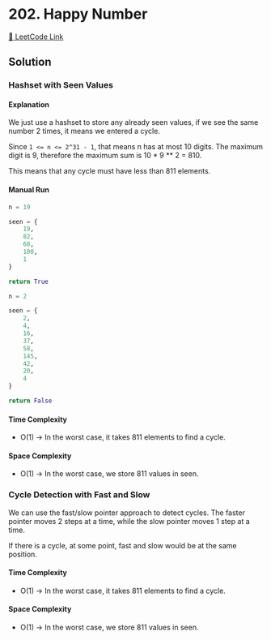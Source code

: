 # 202. Happy Number

[🔗 LeetCode Link](https://leetcode.com/problems/happy-number/description/)

## Solution

### Hashset with Seen Values

#### Explanation

We just use a hashset to store any already seen values,
if we see the same number 2 times,
it means we entered a cycle.

Since `1 <= n <= 2^31 - 1`, that means n has at most 10 digits.
The maximum digit is 9, therefore the maximum sum is 10 * 9 ** 2 = 810.

This means that any cycle must have less than 811 elements.

#### Manual Run

```python
n = 19
```

```python
seen = {
    19,
    82,
    68,
    100,
    1
}

return True
```

```python
n = 2
```

```python
seen = {
    2,
    4,
    16,
    37,
    58,
    145,
    42,
    20,
    4
}

return False
```

#### Time Complexity

- O(1) -> In the worst case, it takes 811 elements to find a cycle.

#### Space Complexity

- O(1) -> In the worst case, we store 811 values in seen.

### Cycle Detection with Fast and Slow

We can use the fast/slow pointer approach to detect cycles.
The faster pointer moves 2 steps at a time,
while the slow pointer moves 1 step at a time.

If there is a cycle,
at some point, fast and slow would be at the same position.

#### Time Complexity

- O(1) -> In the worst case, it takes 811 elements to find a cycle.

#### Space Complexity

- O(1) -> In the worst case, we store 811 values in seen.
